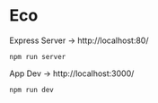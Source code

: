 # Eco

Express Server -> http://localhost:80/
```
npm run server
```

App Dev -> http://localhost:3000/
```
npm run dev
```